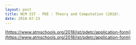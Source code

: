 ```yaml
---
layout: post
title: NCM IST - PDE : Theory and Computation (2018). 
date: 2018-07-23
---
```


[https://www.atmschools.org/2018/ist/pdetc/application-form](https://www.atmschools.org/2018/ist/pdetc/application-form)
